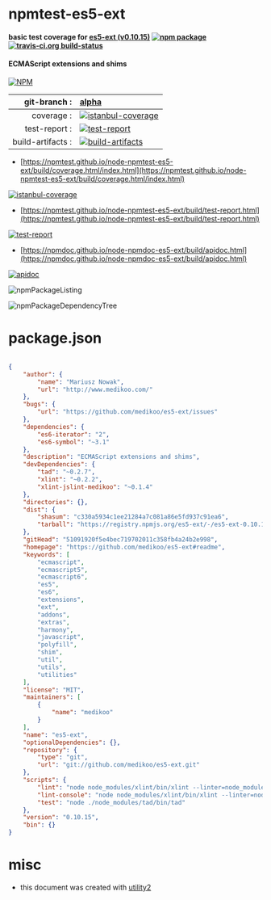 # npmtest-es5-ext

#### basic test coverage for  [es5-ext (v0.10.15)](https://github.com/medikoo/es5-ext#readme)  [![npm package](https://img.shields.io/npm/v/npmtest-es5-ext.svg?style=flat-square)](https://www.npmjs.org/package/npmtest-es5-ext) [![travis-ci.org build-status](https://api.travis-ci.org/npmtest/node-npmtest-es5-ext.svg)](https://travis-ci.org/npmtest/node-npmtest-es5-ext)

#### ECMAScript extensions and shims

[![NPM](https://nodei.co/npm/es5-ext.png?downloads=true&downloadRank=true&stars=true)](https://www.npmjs.com/package/es5-ext)

| git-branch : | [alpha](https://github.com/npmtest/node-npmtest-es5-ext/tree/alpha)|
|--:|:--|
| coverage : | [![istanbul-coverage](https://npmtest.github.io/node-npmtest-es5-ext/build/coverage.badge.svg)](https://npmtest.github.io/node-npmtest-es5-ext/build/coverage.html/index.html)|
| test-report : | [![test-report](https://npmtest.github.io/node-npmtest-es5-ext/build/test-report.badge.svg)](https://npmtest.github.io/node-npmtest-es5-ext/build/test-report.html)|
| build-artifacts : | [![build-artifacts](https://npmtest.github.io/node-npmtest-es5-ext/glyphicons_144_folder_open.png)](https://github.com/npmtest/node-npmtest-es5-ext/tree/gh-pages/build)|

- [https://npmtest.github.io/node-npmtest-es5-ext/build/coverage.html/index.html](https://npmtest.github.io/node-npmtest-es5-ext/build/coverage.html/index.html)

[![istanbul-coverage](https://npmtest.github.io/node-npmtest-es5-ext/build/screenCapture.buildCi.browser.%252Ftmp%252Fbuild%252Fcoverage.lib.html.png)](https://npmtest.github.io/node-npmtest-es5-ext/build/coverage.html/index.html)

- [https://npmtest.github.io/node-npmtest-es5-ext/build/test-report.html](https://npmtest.github.io/node-npmtest-es5-ext/build/test-report.html)

[![test-report](https://npmtest.github.io/node-npmtest-es5-ext/build/screenCapture.buildCi.browser.%252Ftmp%252Fbuild%252Ftest-report.html.png)](https://npmtest.github.io/node-npmtest-es5-ext/build/test-report.html)

- [https://npmdoc.github.io/node-npmdoc-es5-ext/build/apidoc.html](https://npmdoc.github.io/node-npmdoc-es5-ext/build/apidoc.html)

[![apidoc](https://npmdoc.github.io/node-npmdoc-es5-ext/build/screenCapture.buildCi.browser.%252Ftmp%252Fbuild%252Fapidoc.html.png)](https://npmdoc.github.io/node-npmdoc-es5-ext/build/apidoc.html)

![npmPackageListing](https://npmtest.github.io/node-npmtest-es5-ext/build/screenCapture.npmPackageListing.svg)

![npmPackageDependencyTree](https://npmtest.github.io/node-npmtest-es5-ext/build/screenCapture.npmPackageDependencyTree.svg)



# package.json

```json

{
    "author": {
        "name": "Mariusz Nowak",
        "url": "http://www.medikoo.com/"
    },
    "bugs": {
        "url": "https://github.com/medikoo/es5-ext/issues"
    },
    "dependencies": {
        "es6-iterator": "2",
        "es6-symbol": "~3.1"
    },
    "description": "ECMAScript extensions and shims",
    "devDependencies": {
        "tad": "~0.2.7",
        "xlint": "~0.2.2",
        "xlint-jslint-medikoo": "~0.1.4"
    },
    "directories": {},
    "dist": {
        "shasum": "c330a5934c1ee21284a7c081a86e5fd937c91ea6",
        "tarball": "https://registry.npmjs.org/es5-ext/-/es5-ext-0.10.15.tgz"
    },
    "gitHead": "51091920f5e4bec719702011c358fb4a24b2e998",
    "homepage": "https://github.com/medikoo/es5-ext#readme",
    "keywords": [
        "ecmascript",
        "ecmascript5",
        "ecmascript6",
        "es5",
        "es6",
        "extensions",
        "ext",
        "addons",
        "extras",
        "harmony",
        "javascript",
        "polyfill",
        "shim",
        "util",
        "utils",
        "utilities"
    ],
    "license": "MIT",
    "maintainers": [
        {
            "name": "medikoo"
        }
    ],
    "name": "es5-ext",
    "optionalDependencies": {},
    "repository": {
        "type": "git",
        "url": "git://github.com/medikoo/es5-ext.git"
    },
    "scripts": {
        "lint": "node node_modules/xlint/bin/xlint --linter=node_modules/xlint-jslint-medikoo/index.js --no-cache --no-stream",
        "lint-console": "node node_modules/xlint/bin/xlint --linter=node_modules/xlint-jslint-medikoo/index.js --watch",
        "test": "node ./node_modules/tad/bin/tad"
    },
    "version": "0.10.15",
    "bin": {}
}
```



# misc
- this document was created with [utility2](https://github.com/kaizhu256/node-utility2)
